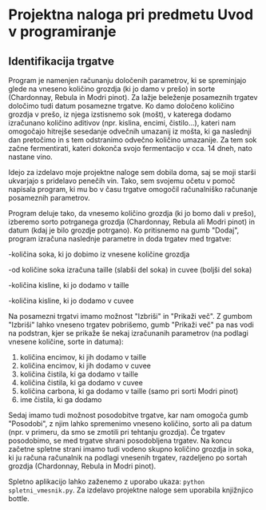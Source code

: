 # Projektna naloga pri predmetu Uvod v programiranje

## Identifikacija trgatve


Program je namenjen računanju določenih parametrov, ki se spreminjajo glede na vneseno količino grozdja (ki jo damo v prešo) in sorte (Chardonnay, Rebula in Modri pinot). Za lažje beleženje posameznih trgatev določimo tudi datum posamezne trgatve. Ko damo določeno količino grozdja v prešo, iz njega izstisnemo sok (mošt), v katerega dodamo izračunano količino aditivov (npr. kislina, encimi, čistilo...), kateri nam omogočajo hitrejše sesedanje odvečnih umazanij iz mošta, ki ga naslednji dan pretočimo in s tem odstranimo odvečno količino umazanije. Za tem sok začne fermentirati, kateri dokonča svojo fermentacijo v cca. 14 dneh, nato nastane vino. 

Idejo za izdelavo moje projektne naloge sem dobila doma, saj se moji starši ukvarjajo s pridelavo penečih vin. Tako, sem svojemu očetu v pomoč napisala program, ki mu bo v času trgatve omogočil računalniško računanje posameznih parametrov. 

Program deluje tako, da vnesemo količino grozdja (ki jo bomo dali v prešo), izberemo sorto potrganega grozdja (Chardonnay, Rebula ali Modri pinot) in datum (kdaj je bilo grozdje potrgano). Ko pritisnemo na gumb "Dodaj", program izračuna naslednje parametre in doda trgatev med trgatve:

-količina soka, ki jo dobimo iz vnesene količine grozdja

-od količine soka izračuna taille (slabši del soka) in cuvee (boljši del soka)

-količina kisline, ki jo dodamo v taille

-količina kisline, ki jo dodamo v cuvee

Na posamezni trgatvi imamo možnost "Izbriši" in "Prikaži več". Z gumbom "Izbriši" lahko vneseno trgatev pobrišemo, gumb "Prikaži več" pa nas vodi na podstran, kjer se prikaže še nekaj izračunanih parametrov (na podlagi vnesene količine, sorte in datuma):
1. količina encimov, ki jih dodamo v taille
2. količina encimov, ki jih dodamo v cuvee
3. količina čistila, ki ga dodamo v taille
4. količina čistila, ki ga dodamo v cuvee
5. količina carbona, ki ga dodamo v taille (samo pri sorti Modri pinot)
6. ime čistila, ki ga dodamo

Sedaj imamo tudi možnost posodobitve trgatve, kar nam omogoča gumb "Posodobi", z njim lahko spremenimo vneseno količino, sorto ali pa datum (npr. v primeru, da smo se zmotili pri tehtanju grozdja). Če trgatev posodobimo, se med trgatve shrani posodobljena trgatev. 
Na koncu začetne spletne strani imamo tudi vodeno skupno količino grozdja in soka, ki ju računa računalnik na podlagi vnesenih trgatev, razdeljeno po sortah grozdja (Chardonnay, Rebula in Modri pinot).

Spletno aplikacijo lahko zaženemo z uporabo ukaza: 
`python spletni_vmesnik.py`. 
Za izdelavo projektne naloge sem uporabila knjižnjico bottle. 








